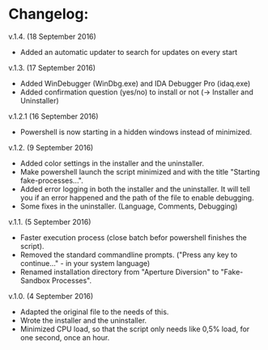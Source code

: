 # Changelog:

v.1.4. (18 September 2016)
* Added an automatic updater to search for updates on every start

v.1.3. (17 September 2016)
* Added WinDebugger (WinDbg.exe) and IDA Debugger Pro (idaq.exe)
* Added confirmation question (yes/no) to install or not (-> Installer and Uninstaller)

v.1.2.1 (16 September 2016)
* Powershell is now starting in a hidden windows instead of minimized.

v.1.2. (9 September 2016)
* Added color settings in the installer and the uninstaller.
* Make powershell launch the script minimized and with the title "Starting fake-processes...".
* Added error logging in both the installer and the uninstaller. It will tell you if an error happened and the path of the file to enable debugging.
* Some fixes in the uninstaller. (Language, Comments, Debugging)


v.1.1. (5 September 2016)
* Faster execution process (close batch befor powershell finishes the script).
* Removed the standard commandline prompts. ("Press any key to continue..." - in your system language)
* Renamed installation directory from "Aperture Diversion" to "Fake-Sandbox Processes".

v.1.0. (4 September 2016)
* Adapted the original file to the needs of this.
* Wrote the installer and the uninstaller.
* Minimized CPU load, so that the script only needs like 0,5% load, for one second, once an hour.
